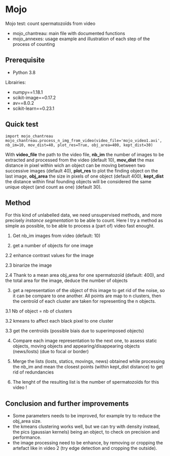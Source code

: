 # Mojo

Mojo test: count spermatozoïds from video

* mojo_chantreau: main file with documented functions
* mojo_annexes: usage example and illustration of each step of the process of counting

## Prerequisite

* Python 3.8

Librairies:

* numpy==1.18.1
* scikit-image==0.17.2
* av==8.0.2
* scikit-learn==0.23.1

## Quick test

```
import mojo_chantreau
mojo_chantreau.process_n_img_from_video(video_file='mojo_video1.avi', nb_im=10, mov_dist=40, plot_res=True, obj_area=400, kept_dist=30)
```

With **video_file** the path to the video file, **nb_im** the number of images to be extracted and processed from the video (default 10), **mov_dist** the max distance in pixel within wich an object can be moving between two successive images (default 40), **plot_res** to plot the finding object on the last image, **obj_area** the size in pixels of one object (default 400), **kept_dist** the distance within final founding objects will be considered the same unique object (and count as one) (default 30).

## Method

For this kind of unlabelled data, we need unsupervised methods, and more precisely *instance segmentation* to be able to count. Here I try a method as simple as possible, to be able to process a (part of) video fast enought.

1. Get nb_im images from video (default: 10)

2. get a number of objects for one image

2.2 enhance contrast values for the image

2.3 binarize the image

2.4 Thank to a mean area obj_area for one spermatozoïd (default: 400), and the total area for the image, deduce the number of objects

3. get a representation of the object of this image to get rid of the noise, so it can be compare to one another.
All points are map to n clusters, then the centroïd of each cluster are taken for representing the n objects.

3.1 Nb of object = nb of clusters

3.2 kmeans to affect each black pixel to one cluster

3.3 get the centroïds (possible biais due to superimposed objects)

4. Compare each image representation to the next one, to assess static objects, moving objects and appearing/disappearing objects (news/losts) (due to focal or border)

5. Merge the lists (losts, statics, movings, news) obtained while processing the nb_im and mean the closest points (within kept_dist distance) to get rid of redundancies

6. The lenght of the resulting list is the number of spermatozoïds for this video !

## Conclusion and further improvements

- Some parameters needs to be improved, for example try to reduce the obj_area size.
- the kmeans clustering works well, but we can try with density instead, the pics (gaussian kernels) being an object, to check on precision and performance.
- the image processing need to be enhance, by removing or cropping the artefact like in video 2 (try edge detection and cropping the outside).



